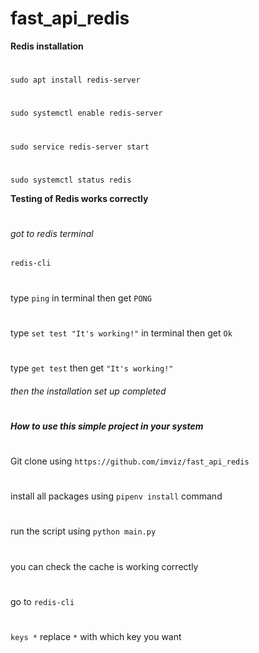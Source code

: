 # fast_api_redis
**Redis installation**
#
`sudo apt install redis-server`
#
`sudo systemctl enable redis-server`
#
`sudo service redis-server start`
#
`sudo systemctl status redis`

**Testing of Redis works correctly**
#
###### got to redis terminal
`redis-cli`
#
type `ping` in terminal  then get `PONG`
#
type `set test "It's working!"` in terminal then get `Ok` 
#
type `get test` then get `"It's working!"`
###### then the installation set up completed
#
#
***How to use this simple project in your system***
#
Git clone using `https://github.com/imviz/fast_api_redis`
#
install all packages using `pipenv install` command
#
 run the script using `python main.py`
#
you can check the cache is working correctly 
# 
 go to `redis-cli`
#
`keys *` replace `*` with which key you want
#
